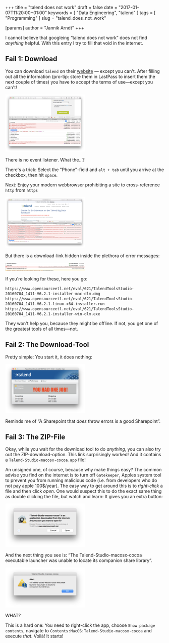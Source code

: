 +++
title = "talend does not work"
draft = false
date = "2017-01-07T11:20:00+01:00"
keywords = [ "Data Engineering", "talend" ]
tags = [ "Programming" ]
slug = "talend_does_not_work"

[params]
  author = "Jannik Arndt"
+++

I cannot believe that googleing “talend does not work” does not find *anything* helpful. With this entry I try to fill that void in the internet.
<!--more-->

## Fail 1: Download

You can download `talend` on their [website](https://info.talend.com/prodevaltedi.html) — except you can't. After filling out all the information (pro-tip: store them in LastPass to insert them the next couple of times) you have to accept the terms of use—except you can't!

<img src="/blog/2017/01/talend1.png" width="50%"  alt=""> 

There is no event listener. What the...?

There's a trick: Select the "Phone"-field and `alt + tab` until you arrive at the checkbox, then hit `space`.

Next: Enjoy your modern webbrowser prohibiting a site to cross-reference `http` from `https`

<img src="/blog/2017/01/talend2.png" width="50%"  alt=""> 

But there is a download-link hidden inside the plethora of error messages:

<img src="/blog/2017/01/talend3.png" width="50%"  alt=""> 

If you're looking for these, here you go:

    https://www.opensourceetl.net/eval/621/TalendToolsStudio-20160704_1411-V6.2.1-installer-mac-dlm.dmg
    https://www.opensourceetl.net/eval/621/TalendToolsStudio-20160704_1411-V6.2.1-linux-x64-installer.run
    https://www.opensourceetl.net/eval/621/TalendToolsStudio-20160704_1411-V6.2.1-installer-win-dlm.exe

They won't help you, because they might be offline. If not, you get one of the greatest tools of all times—not.

## Fail 2: The Download-Tool

Pretty simple: You start it, it does nothing:

<img src="/blog/2017/01/talend4.png" width="50%"  alt=""> 

Reminds me of “A Sharepoint that *does* throw errors is a good Sharepoint”.

## Fail 3: The ZIP-File

Okay, while you wait for the download tool to do *anything*, you can also try out the ZIP-download-option. This link surprisingly worked! And it contains a `Talend-Studio-macosx-cocoa.app` file!

An unsigned one, of course, because why make things easy? The common advise you find on the internet is to turn off `Gatekeeper`, Apples system tool to prevent you from running malicious code (i.e. from developers who do not pay apple 100$/year). The easy way to get around this is to *right-click* a file and then click *open*. One would suspect this to do the exact same thing as double clicking the file, but watch and learn: It gives you an extra button:

<img src="/blog/2017/01/talend5.png" width="50%"  alt=""> 

And the next thing you see is: “The Talend-Studio-macosx-cocoa executable launcher was unable to locate its companion share library”.

<img src="/blog/2017/01/talend6.png" width="50%"  alt=""> 

WHAT?

This is a hard one: You need to right-click the app, choose `Show package contents`, navigate to `Contents:MacOS:Talend-Studio-macosx-cocoa` and execute *that*. Voilà! It starts!

